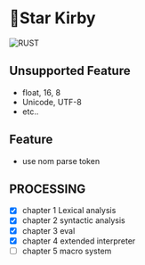 # 🌟Star Kirby
>

![RUST](https://github.com/substrate-cosmos/monkey-interpter/actions/workflows/rust.yml/badge.svg)

## Unsupported Feature

- float, 16, 8
- Unicode, UTF-8
- etc..

## Feature
- use nom parse token

## PROCESSING

- [x] chapter 1 Lexical analysis
- [x] chapter 2 syntactic analysis
- [x] chapter 3 eval
- [x] chapter 4 extended interpreter
- [ ] chapter 5 macro system
